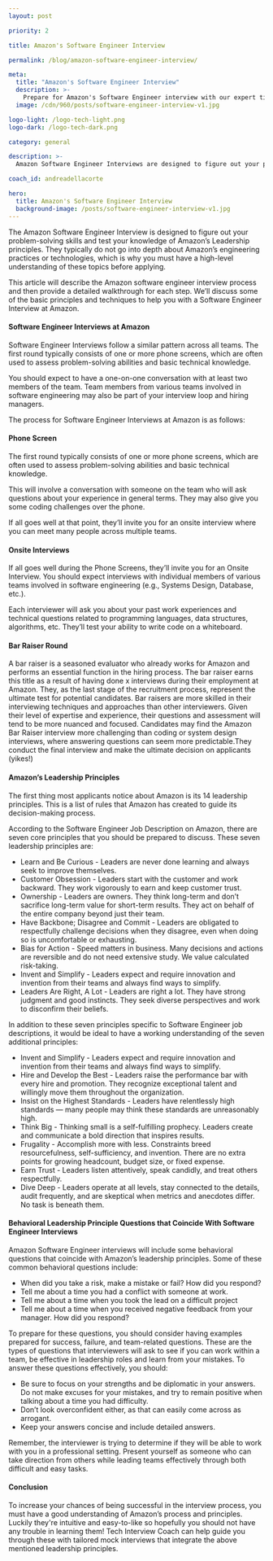 ```yaml
---
layout: post

priority: 2

title: Amazon's Software Engineer Interview

permalink: /blog/amazon-software-engineer-interview/

meta:
  title: "Amazon's Software Engineer Interview"
  description: >-
    Prepare for Amazon's Software Engineer interview with our expert tips and insights. Ace your technical interviews and land your dream job at Amazon!
  image: /cdn/960/posts/software-engineer-interview-v1.jpg

logo-light: /logo-tech-light.png
logo-dark: /logo-tech-dark.png

category: general

description: >-
  Amazon Software Engineer Interviews are designed to figure out your problem-solving skills and test your knowledge of Amazon’s Leadership principles.

coach_id: andreadellacorte

hero:
  title: Amazon's Software Engineer Interview
  background-image: /posts/software-engineer-interview-v1.jpg
---
```


The Amazon Software Engineer Interview is designed to figure out your problem-solving skills and test your knowledge of Amazon’s Leadership principles. They typically do not go into depth about Amazon’s engineering practices or technologies, which is why you must have a high-level understanding of these topics before applying.

This article will describe the Amazon software engineer interview process and then provide a detailed walkthrough for each step. We’ll discuss some of the basic principles and techniques to help you with a Software Engineer Interview at Amazon.

#### Software Engineer Interviews at Amazon

Software Engineer Interviews follow a similar pattern across all teams. The first round typically consists of one or more phone screens, which are often used to assess problem-solving abilities and basic technical knowledge.

You should expect to have a one-on-one conversation with at least two members of the team. Team members from various teams involved in software engineering may also be part of your interview loop and hiring managers.

The process for Software Engineer Interviews at Amazon is as follows:

#### Phone Screen

The first round typically consists of one or more phone screens, which are often used to assess problem-solving abilities and basic technical knowledge.

This will involve a conversation with someone on the team who will ask questions about your experience in general terms. They may also give you some coding challenges over the phone.

If all goes well at that point, they’ll invite you for an onsite interview where you can meet many people across multiple teams.

#### Onsite Interviews

If all goes well during the Phone Screens, they’ll invite you for an Onsite Interview. You should expect interviews with individual members of various teams involved in software engineering (e.g., Systems Design, Database, etc.).

Each interviewer will ask you about your past work experiences and technical questions related to programming languages, data structures, algorithms, etc. They’ll test your ability to write code on a whiteboard.

#### Bar Raiser Round

A bar raiser is a seasoned evaluator who already works for Amazon and performs an essential function in the hiring process. The bar raiser earns this title as a result of having done x interviews during their employment at Amazon. They, as the last stage of the recruitment process, represent the ultimate test for potential candidates. Bar raisers are more skilled in their interviewing techniques and approaches than other interviewers. Given their level of expertise and experience, their questions and assessment will tend to be more nuanced and focused. Candidates may find the Amazon Bar Raiser interview more challenging than coding or system design interviews, where answering questions can seem more predictable.They conduct the final interview and make the ultimate decision on applicants (yikes!)

#### Amazon’s Leadership Principles

The first thing most applicants notice about Amazon is its 14 leadership principles. This is a list of rules that Amazon has created to guide its decision-making process.

According to the Software Engineer Job Description on Amazon, there are seven core principles that you should be prepared to discuss. These seven leadership principles are:

- Learn and Be Curious - Leaders are never done learning and always seek to improve themselves.
- Customer Obsession - Leaders start with the customer and work backward. They work vigorously to earn and keep customer trust.
- Ownership - Leaders are owners. They think long-term and don’t sacrifice long-term value for short-term results. They act on behalf of the entire company beyond just their team.
- Have Backbone; Disagree and Commit - Leaders are obligated to respectfully challenge decisions when they disagree, even when doing so is uncomfortable or exhausting.
- Bias for Action - Speed matters in business. Many decisions and actions are reversible and do not need extensive study. We value calculated risk-taking.
- Invent and Simplify - Leaders expect and require innovation and invention from their teams and always find ways to simplify.
- Leaders Are Right, A Lot - Leaders are right a lot. They have strong judgment and good instincts. They seek diverse perspectives and work to disconfirm their beliefs.

In addition to these seven principles specific to Software Engineer job descriptions, it would be ideal to have a working understanding of the seven additional principles:

- Invent and Simplify - Leaders expect and require innovation and invention from their teams and always find ways to simplify.
- Hire and Develop the Best - Leaders raise the performance bar with every hire and promotion. They recognize exceptional talent and willingly move them throughout the organization.
- Insist on the Highest Standards - Leaders have relentlessly high standards — many people may think these standards are unreasonably high.
- Think Big - Thinking small is a self-fulfilling prophecy. Leaders create and communicate a bold direction that inspires results.
- Frugality - Accomplish more with less. Constraints breed resourcefulness, self-sufficiency, and invention. There are no extra points for growing headcount, budget size, or fixed expense.
- Earn Trust - Leaders listen attentively, speak candidly, and treat others respectfully.
- Dive Deep - Leaders operate at all levels, stay connected to the details, audit frequently, and are skeptical when metrics and anecdotes differ. No task is beneath them.

#### Behavioral Leadership Principle Questions that Coincide With Software Engineer Interviews

Amazon Software Engineer interviews will include some behavioral questions that coincide with Amazon’s leadership principles. Some of these common behavioral questions include:

- When did you take a risk, make a mistake or fail? How did you respond?
- Tell me about a time you had a conflict with someone at work.
- Tell me about a time when you took the lead on a difficult project
- Tell me about a time when you received negative feedback from your manager. How did you respond?

To prepare for these questions, you should consider having examples prepared for success, failure, and team-related questions. These are the types of questions that interviewers will ask to see if you can work within a team, be effective in leadership roles and learn from your mistakes. To answer these questions effectively, you should:

- Be sure to focus on your strengths and be diplomatic in your answers. Do not make excuses for your mistakes, and try to remain positive when talking about a time you had difficulty.
- Don’t look overconfident either, as that can easily come across as arrogant.
- Keep your answers concise and include detailed answers.

Remember, the interviewer is trying to determine if they will be able to work with you in a professional setting. Present yourself as someone who can take direction from others while leading teams effectively through both difficult and easy tasks.

#### Conclusion

To increase your chances of being successful in the interview process, you must have a good understanding of Amazon’s process and principles. Luckily they're intuitive and easy-to-like so hopefully you should not have any trouble in learning them! Tech Interview Coach can help guide you through these with tailored mock interviews that integrate the above mentioned leadership principles.
